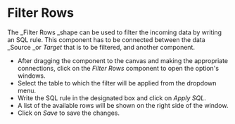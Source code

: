 # Filter Rows

The _Filter Rows _shape can be used to filter the incoming data by writing an SQL rule. This component has to be connected between the data _Source _or _Target_ that is to be filtered, and another component.

* After dragging the component to the canvas and making the appropriate connections, click on the _Filter Rows_ component to open the option's windows.
* Select the table to which the filter will be applied from the dropdown menu.
* Write the SQL rule in the designated box and click on _Apply SQL_.
* A list of the available rows will be shown on the right side of the window.
* Click on _Save_ to save the changes.
